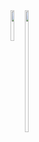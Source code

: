 <!-- ### Hi there 👋 -->

<!--
**puchimilk/puchimilk** is a ✨ _special_ ✨ repository because its `README.md` (this file) appears on your GitHub profile.

Here are some ideas to get you started:

- 🔭 I’m currently working on ...
- 🌱 I’m currently learning ...
- 👯 I’m looking to collaborate on ...
- 🤔 I’m looking for help with ...
- 💬 Ask me about ...
- 📫 How to reach me: ...
- 😄 Pronouns: ...
- ⚡ Fun fact: ...
-->

<!-- GitHub Readme Stats -->
<div style="display: flex; flex-direction: row">
  <a href="https://github.com/anuraghazra/github-readme-stats">
    <img align="left" src="https://github-readme-stats.vercel.app/api?username=puchimilk&count_private=true&show_icons=true" style="width: 50%" />
  </a>
  <a href="https://github.com/anuraghazra/convoychat">
    <img align="left" src="https://github-readme-stats.vercel.app/api/top-langs/?username=puchimilk&layout=compact" style="height: 195px; width: 50%;" />
  </a>
</div>

